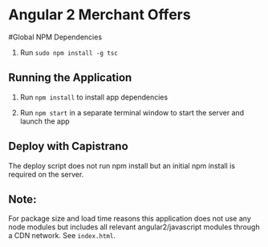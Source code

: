 # Angular 2 Merchant Offers

#Global NPM Dependencies

1. Run `sudo npm install -g tsc`

## Running the Application

1. Run `npm install` to install app dependencies

2. Run `npm start` in a separate terminal window to start the server and launch the app

## Deploy with Capistrano

The deploy script does not run npm install but an initial npm install is required on the server.

## Note:

For package size and load time reasons this application does not use any node modules but includes all relevant angular2/javascript modules through a CDN network. See `index.html`.
